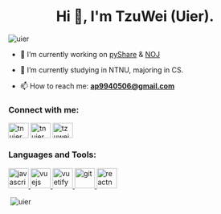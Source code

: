<h1 align="center">Hi 👋, I'm TzuWei (Uier). </h1>

<p align="left"> <img src="https://komarev.com/ghpvc/?username=uier&label=Profile%20views&color=0e75b6&style=flat" alt="uier" /> </p>

- 🔭 I’m currently working on [pyShare](https://gitlab.com/pyshare/pyshare) & [NOJ](https://github.com/Normal-OJ/Normal-OJ)

- 🌱 I’m currently studying in NTNU, majoring in CS.

- 📫 How to reach me: **ap9940506@gmail.com**

<h3 align="left">Connect with me:</h3>
<p align="left">
<a href="https://fb.com/tnuier" target="blank"><img align="center" src="https://cdn.jsdelivr.net/npm/simple-icons@3.0.1/icons/facebook.svg" alt="tnuier" height="30" width="40" /></a>
<a href="https://www.linkedin.com/in/%E5%AD%90%E7%B7%AF-%E4%BA%8E-4246221b3/" target="blank"><img align="center" src="https://cdn.jsdelivr.net/npm/simple-icons@3.0.1/icons/linkedin.svg" alt="tnuier" height="30" width="40" /></a>
<a href="https://codeforces.com/profile/tzuwei" target="blank"><img align="center" src="https://cdn.jsdelivr.net/npm/simple-icons@3.0.1/icons/codeforces.svg" alt="tzuwei" height="30" width="40" /></a>
</p>

<h3 align="left">Languages and Tools:</h3>
<p align="left"> 
<a href="https://developer.mozilla.org/en-US/docs/Web/JavaScript" target="_blank"> <img src="https://devicons.github.io/devicon/devicon.git/icons/javascript/javascript-original.svg" alt="javascript" width="40" height="40"/> </a>
<a href="https://vuejs.org/" target="_blank"> <img src="https://devicons.github.io/devicon/devicon.git/icons/vuejs/vuejs-original-wordmark.svg" alt="vuejs" width="40" height="40"/> </a>
<a href="https://vuetifyjs.com/en/" target="_blank"> <img src="https://bestofjs.org/logos/vuetify.svg" alt="vuetify" width="40" height="40"/> </a>
<a href="https://git-scm.com/" target="_blank"> <img src="https://www.vectorlogo.zone/logos/git-scm/git-scm-icon.svg" alt="git" width="40" height="40"/> </a>
<a href="https://reactnative.dev/" target="_blank"> <img src="https://reactnative.dev/img/header_logo.svg" alt="reactnative" width="40" height="40"/> </a>
</p>

<p>&nbsp;<img align="center" src="https://github-readme-stats.vercel.app/api?username=uier&show_icons=true&locale=en" alt="uier" /></p>
